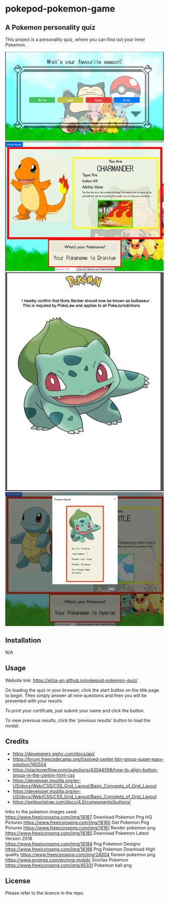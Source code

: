 # pokepod-pokemon-game

## A Pokemon personality quiz

This project is a personality quiz, where you can find out your inner Pokemon. 

![](questions-page.png)  ![](results-page.png)  ![](pdf%20certificate.png)  ![](previous-results.png)  

## Installation

N/A

## Usage

Website link: https://eliza-an.github.io/pokepod-pokemon-quiz/ 

On loading the quiz in your browser, click the start button on the title page to begin. Then simply answer all nine questions and then you will be presented with your results. 

To print your certifcate, just submit your name and click the button.

To view previous results, click the 'previous results' button to load the modal.

## Credits

- https://developers.giphy.com/docs/api/
- https://forum.freecodecamp.org/t/solved-center-btn-group-super-easy-solution/160504
- https://stackoverflow.com/questions/43044598/how-to-align-button-group-in-the-centre-html-css
- https://developer.mozilla.org/en-US/docs/Web/CSS/CSS_Grid_Layout/Basic_Concepts_of_Grid_Layout
- https://developer.mozilla.org/en-US/docs/Web/CSS/CSS_Grid_Layout/Basic_Concepts_of_Grid_Layout
- https://getbootstrap.com/docs/4.0/components/buttons/


links to the pokemon images used:  
https://www.freeiconspng.com/img/18167  Download Pokemon Png HQ Pictures
https://www.freeiconspng.com/img/18160  Get Pokemon Png Pictures
https://www.freeiconspng.com/img/18161  Render pokemon png
https://www.freeiconspng.com/img/18185  Download Pokemon Latest Version 2018      
https://www.freeiconspng.com/img/18184  Png Pokemon Designs
https://www.freeiconspng.com/img/18188  Png Pokemon Download High quality
https://www.freeiconspng.com/img/24004  flareon pokemon png
https://www.pngegg.com/en/png-mokdc  Snorlax Pokemon
https://www.freeiconspng.com/img/45331  Pokemon ball png 


## License

Please refer to the licence in the repo.
